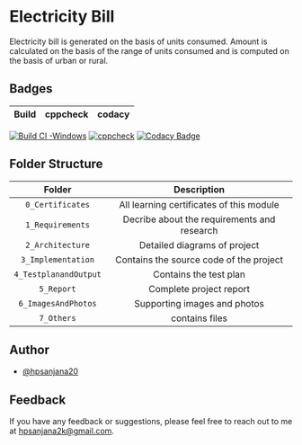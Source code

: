 # Electricity Bill
Electricity bill is generated on the basis of units consumed. Amount is calculated on the basis of the range of units consumed and is computed on the basis of urban or rural.


## Badges
|Build|cppcheck|codacy|
|:--:|:--:|:--:|

[![Build CI -Windows](https://github.com/hpsanjana20/M1_Electricity_Bill/actions/workflows/windows.yml/badge.svg)](https://github.com/hpsanjana20/M1_Electricity_Bill/actions/workflows/windows.yml)
[![cppcheck](https://github.com/hpsanjana20/M1_Electricity_Bill/actions/workflows/cppcheck.yml/badge.svg)](https://github.com/hpsanjana20/M1_Electricity_Bill/actions/workflows/cppcheck.yml)
[![Codacy Badge](https://app.codacy.com/project/badge/Grade/14159df9d3eb4ba586cd5199a5b3fa37)](https://www.codacy.com/gh/hpsanjana20/M1_Electricity_Bill/dashboard?utm_source=github.com&amp;utm_medium=referral&amp;utm_content=hpsanjana20/M1_Electricity_Bill&amp;utm_campaign=Badge_Grade)

## Folder Structure
|Folder|Description|
|:--:|:--:|
|`0_Certificates`| All learning certificates of this module|
|`1_Requirements`| Decribe about the requirements and research|
|`2_Architecture`| Detailed diagrams of project|
|`3_Implementation`| Contains the source code of the project|
|`4_TestplanandOutput`| Contains the test plan|
|`5_Report`| Complete project report|
|`6_ImagesAndPhotos`| Supporting images and photos|
|`7_Others`| contains files |


## Author

- [@hpsanjana20](https://www.github.com/hpsanjana20)

## Feedback

If you have any feedback or suggestions, please feel free to reach out to me at hpsanjana2k@gmail.com.

